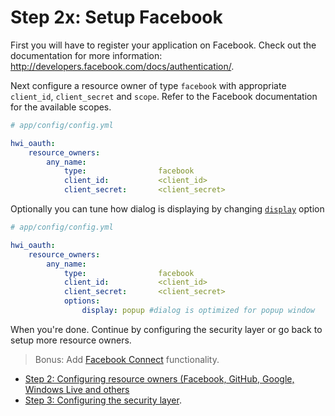 Step 2x: Setup Facebook
=======================
First you will have to register your application on Facebook. Check out the
documentation for more information: http://developers.facebook.com/docs/authentication/.

Next configure a resource owner of type `facebook` with appropriate
`client_id`, `client_secret` and `scope`. Refer to the Facebook documentation
for the available scopes.

```yaml
# app/config/config.yml

hwi_oauth:
    resource_owners:
        any_name:
            type:                facebook
            client_id:           <client_id>
            client_secret:       <client_secret>
```

Optionally you can tune how dialog is displaying by changing [`display`](https://developers.facebook.com/docs/reference/dialogs/#display) option

```yaml
# app/config/config.yml

hwi_oauth:
    resource_owners:
        any_name:
            type:                facebook
            client_id:           <client_id>
            client_secret:       <client_secret>
            options:
                display: popup #dialog is optimized for popup window
```

When you're done. Continue by configuring the security layer or go back to
setup more resource owners.

> Bonus: Add [Facebook Connect](../bonus/facebook-connect.md) functionality.

- [Step 2: Configuring resource owners (Facebook, GitHub, Google, Windows Live and others](../2-configuring_resource_owners.md)
- [Step 3: Configuring the security layer](../3-configuring_the_security_layer.md).

